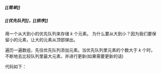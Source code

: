 ##### [[简单]]
##### [[优先队列]]，[[排序]]

用一个从大到小的优先队列来存储 $k$ 个元素。
为什么要从大到小？因为我们要保留小的元素，让大的元素从顶部弹出。

遍历一遍数组，先往优先队列添加元素。当优先队列里元素的个数大于 $k$ 个时，不断地去比较队列里最大元素，并进行更新(如果需要更新的话)

代码如下：
```java

```